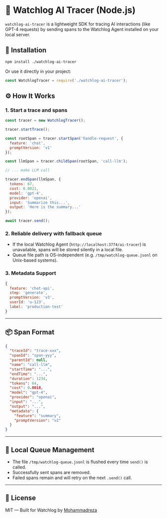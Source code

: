 # 🧠 Watchlog AI Tracer (Node.js)

`watchlog-ai-tracer` is a lightweight SDK for tracing AI interactions (like GPT-4 requests) by sending spans to the Watchlog Agent installed on your local server.

## 🚀 Installation

```bash
npm install ./watchlog-ai-tracer
```

Or use it directly in your project:

```js
const WatchlogTracer = require('./watchlog-ai-tracer');
```

## ⚙️ How It Works

### 1. Start a trace and spans

```js
const tracer = new WatchlogTracer();

tracer.startTrace();

const rootSpan = tracer.startSpan('handle-request', {
  feature: 'chat',
  promptVersion: 'v1'
});

const llmSpan = tracer.childSpan(rootSpan, 'call-llm');

// ... make LLM call

tracer.endSpan(llmSpan, {
  tokens: 67,
  cost: 0.0021,
  model: 'gpt-4',
  provider: 'openai',
  input: 'Summarize this...',
  output: 'Here is the summary...'
});

await tracer.send();
```

### 2. Reliable delivery with fallback queue

- If the local Watchlog Agent (`http://localhost:3774/ai-tracer`) is unavailable, spans will be stored silently in a local file.
- Queue file path is OS-independent (e.g. `/tmp/watchlog-queue.jsonl` on Unix-based systems).

### 3. Metadata Support

```js
{
  feature: 'chat-api',
  step: 'generate',
  promptVersion: 'v3',
  userId: 'u-123',
  label: 'production-test'
}
```

---

## 📦 Span Format

```json
{
  "traceId": "trace-xxx",
  "spanId": "span-yyy",
  "parentId": null,
  "name": "call-llm",
  "startTime": "...",
  "endTime": "...",
  "duration": 1234,
  "tokens": 64,
  "cost": 0.0018,
  "model": "gpt-4",
  "provider": "openai",
  "input": "...",
  "output": "...",
  "metadata": {
    "feature": "summary",
    "promptVersion": "v2"
  }
}
```

---

## 🔁 Local Queue Management

- The file `/tmp/watchlog-queue.jsonl` is flushed every time `send()` is called.
- Successfully sent spans are removed.
- Failed spans remain and will retry on the next `.send()` call.

---

## 📄 License

MIT — Built for Watchlog by [Mohammadreza](https://github.com/mohammadnajm)
